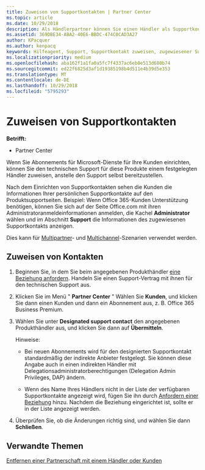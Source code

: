 ```yaml
---
title: Zuweisen von Supportkontakten | Partner Center
ms.topic: article
ms.date: 10/29/2018
description: Als Händlerpartner können Sie einen Händler als Supportkontakt bestimmen.
ms.assetid: 369DBE34-ABA2-40E6-BBDC-474C0CAD3A27
author: KPacquer
ms.author: kenpacq
keywords: Hilfeagent, Support, Supportkontakt zuweisen, zugewiesener Supportkontakt
ms.localizationpriority: medium
ms.openlocfilehash: aba162f1a1fa0a5fc7f4337ac6eb0e513d680b74
ms.sourcegitcommit: ed22f6825d3af1d19385198b4d511e4b39d5e353
ms.translationtype: MT
ms.contentlocale: de-DE
ms.lasthandoff: 10/29/2018
ms.locfileid: "5795293"
---
```

# <a name="assign-support-contacts"></a>Zuweisen von Supportkontakten

**Betrifft:**

-  Partner Center

Wenn Sie Abonnements für Microsoft-Dienste für Ihre Kunden einrichten, können Sie den technischen Support für diese Produkte einem festgelegten Händler zuweisen, anstelle den Support selbst bereitzustellen.

Nach dem Einrichten von Supportkontakten sehen die Kunden die Informationen Ihrer persönlichen Supportkontakte auf den Produktsupportseiten. Beispiel: Wenn Office 365-Kunden Unterstützung benötigen, können Sie sich auf der Seite Office.com mit ihren Administratoranmeldeinformationen anmelden, die Kachel **Administrator** wählen und im Abschnitt **Support** die Informationen des zugewiesenen Supportkontakts anzeigen.

Dies kann für [Multipartner](multipartner.md)- und [Multichannel](multichannel.md)-Szenarien verwendet werden. 

<a href="" id="assigncontacts"></a>
## <a name="assign-contacts"></a>Zuweisen von Kontakten

1.  Beginnen Sie, in dem Sie beim angegebenen Produkthändler [eine Beziehung anfordern](request-a-relationship-with-a-customer.md). Handeln Sie einen Support-Vertrag mit ihnen für den technischen Support aus.

2.  Klicken Sie im Menü " **Partner Center** " Wählen Sie **Kunden**, und klicken Sie dann einen Kunden und dann ein Abonnement aus, z. B. Office 365 Business Premium.

3.  Wählen Sie unter **Designated support contact** den angegebenen Produkthändler aus, und klicken Sie dann auf **Übermitteln**. 

    Hinweise: 
    
    *  Bei neuen Abonnements wird für den designierten Supportkontakt standardmäßig der indirekte Anbieter festgelegt. Sie können diese Angabe auch in einen indirekten Händler mit Delegationsadministratorberechtigungen (Delegation Admin Privileges, DAP) ändern.
    
    *  Wenn des Name Ihres Händlers nicht in der Liste der verfügbaren Supportkontakte angezeigt wird, fügen Sie ihn durch [Anfordern einer Beziehung](request-a-relationship-with-a-customer.md) hinzu. Nachdem die Beziehung eingerichtet ist, sollte er in der Liste angezeigt werden.  

4.  Überprüfen Sie, ob die Änderungen richtig sind, und wählen Sie dann **Schließen**.

## <a name="related-topics"></a>Verwandte Themen

[Entfernen einer Partnerschaft mit einem Händler oder Kunden](remove-a-relationship.md)